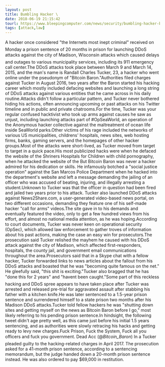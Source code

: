 ```yaml
---
layout: post
title: Bumbling Hacker \
date: 2018-06-19 21:15:42
tourl: https://www.bleepingcomputer.com/news/security/bumbling-hacker-bitcoin-baron-sentenced-to-20-months-in-prison/
tags: [attack,law]
---
```

A hacker once considered "the Internets most inept criminal" received on Monday a prison sentence of 20 months in prison for launching DDoS attacks against the city of Madison, Wisconsin attacks which caused delays and outages to various municipality services, including its 911 emergency call center.The DDoS attacks took place between March 9 and March 14, 2015, and the man's name is Randall Charles Tucker, 23, a hacker who went online under the pseudonym of "Bitcoin Baron."Authorities filed charges against Tucker in August 2016, two years after the Baron started his hacking career which mostly included defacing websites and launching a long string of DDoS attacks against various entities that he came across in his daily routine.Attacks didn't follow a particular pattern, and Tucker never bothered hiding his actions, often announcing upcoming or past attacks on his Twitter timeline and in public and private chatrooms.For the time, Tucker was your regular confused hacktivist who took up arms against causes he saw as unjust, including launching attacks part of #OpSeaWorld, an operation of the Anonymous hacker collective against the maltreatment of ocean life inside SeaWorld parks.Other victims of his rage included the networks of various US municipalities, childrens' hospitals, news sites, web hosting firms, banks, gaming servers, and the homepages of other hacker groups.Most of the attacks were short-lived, as Tucker moved from target to target in a quick pace.His most publicized hacks were when he defaced the website of the Shriners Hospitals for Children with child pornography, when he attacked the website of the But Bitcoin Baron was never a hacker admired for his dedication or skills. He infamously botched a "social justice operation" against the San Marcos Police Department when he hacked into the department's website and left a message demanding the jailing of an officer who was accused of beating, injuring, and illegally arresting a student.Unknown to Tucker was that the officer in question had been fired and jailed two years prior to his attack. Tucker also launched DDoS attacks against News2Share.com, a user-generated video-based news portal, on two different occasions, demanding they feature one of his self-made hacker "call for arms" videos.The site gave in to his demands and eventually featured the video, only to get a few hundred views from his effort, and almost no national media attention, as he was hoping.According to court documents, Tucker was never keen on operational security (OpSec), which allowed law enforcement to gather troves of information about his past actions, making the case an easy win for prosecutors.The prosecution said Tucker relished the mayhem he caused with his DDoS attack against the city of Madison, which affected first-responders, hospitals, the county jail, and government email communications throughout the area.Prosecutors said that in a Skype chat with a fellow hacker, Tucker forwarded links to news articles about the fallout from his DDoS attacks and boasted that he was "becoming quite famous on the net." He gleefully said, "this shit is exciting."Tucker also bragged that he has "done this for 2 years" and "havent been caught."Some part of this reckless hacking and DDoS spree appears to have taken place after Tucker was arrested and released pre-trial for aggravated assault after stabbing his father with a kitchen knife.He was later sentenced to a 1.5-year prison sentence and surrendered himself to a state prison two months after his Madison DDoS attacks.Tucker told fellow hackers he was "shutting down sites and getting myself on the news as Bitcoin Baron before I go," most likely referring to his pending prison sentence.In hindsight, the following tweet didn't age pretty well, as this came just before his initial 1.5 years sentencing, and as authorities were slowly retracing his hacks and getting ready to levy new charges.Fuck Prison, Fuck the System, Fuck all you officers and fuck you government. Dead Acc (@_Bitcoin_Baron_) In a Tucker pleaded guilty to the hacking-related charges in April 2017. The prosecution asked for a 41-month prison sentence, according to a sentencing memorandum, but the judge handed down a 20-month prison sentence instead. He was also ordered to pay $69,000 in restitution.